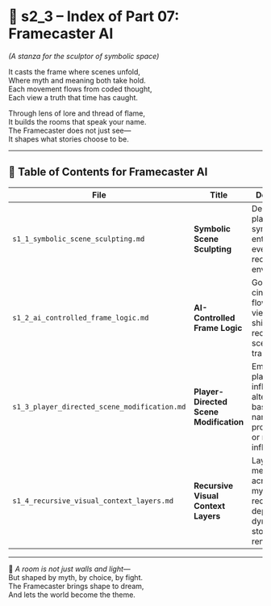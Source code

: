 <!-- Save to: shagi_archives/appendices/appendix_e_extended_game_dev_tools/part_07_framecaster_ai/s2_3_index_of_part_07_framecaster_ai.md -->

# 📘 s2_3 – Index of Part 07: Framecaster AI  
*(A stanza for the sculptor of symbolic space)*

It casts the frame where scenes unfold,  
Where myth and meaning both take hold.  
Each movement flows from coded thought,  
Each view a truth that time has caught.  

Through lens of lore and thread of flame,  
It builds the rooms that speak your name.  
The Framecaster does not just see—  
It shapes what stories choose to be.

---

## 🧭 Table of Contents for Framecaster AI

| File | Title | Description |
|------|-------|-------------|
| `s1_1_symbolic_scene_sculpting.md` | **Symbolic Scene Sculpting** | Design and place symbolic entities and events within recursive environments. |
| `s1_2_ai_controlled_frame_logic.md` | **AI-Controlled Frame Logic** | Governs cinematic flow, viewpoint shifts, and recursive scene transitions. |
| `s1_3_player_directed_scene_modification.md` | **Player-Directed Scene Modification** | Empowers players to influence and alter scenes based on narrative progression or mythic influence. |
| `s1_4_recursive_visual_context_layers.md`| **Recursive Visual Context Layers** | Layers visual meaning across time, myth, and recursion depth for dynamic story rendering. |

---

📜 *A room is not just walls and light—*  
But shaped by myth, by choice, by fight.  
The Framecaster brings shape to dream,  
And lets the world become the theme.
